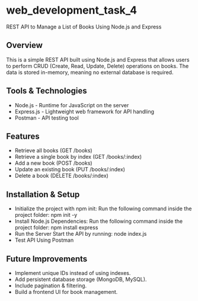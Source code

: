  # web_development_task_4
 REST API to Manage a List of Books Using Node.js and Express
## Overview
This is a simple REST API built using Node.js and Express that allows users to perform CRUD (Create, Read, Update, Delete) operations on books. The data is stored in-memory, meaning no external database is required.

## Tools & Technologies 
- Node.js - Runtime for JavaScript on the server
- Express.js - Lightweight web framework for API handling
- Postman - API testing tool

## Features
- Retrieve all books (GET /books)
- Retrieve a single book by index (GET /books/:index)
- Add a new book (POST /books)
- Update an existing book (PUT /books/:index)
- Delete a book (DELETE /books/:index)

## Installation & Setup
- Initialize the project with npm init:
 Run the following command inside the project folder:
 npm init -y
- Install Node.js Dependencies:
 Run the following command inside the project folder:
 npm install express
- Run the Server
Start the API by running:
node index.js
- Test API Using Postman

## Future Improvements
- Implement unique IDs instead of using indexes.
- Add persistent database storage (MongoDB, MySQL).
- Include pagination & filtering.
- Build a frontend UI for book management.
